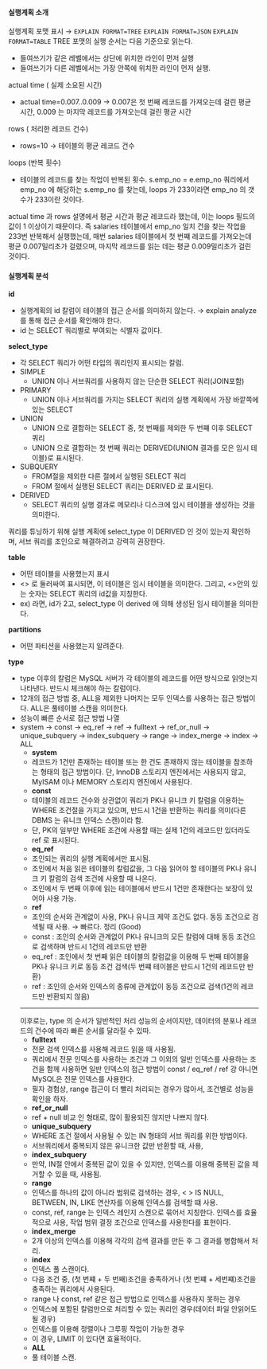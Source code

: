 #### 실행계획 소개
실행계획 포맷 표시 → `EXPLAIN FORMAT=TREE` `EXPLAIN FORMAT=JSON`  `EXPLAIN FORMAT=TABLE`
TREE 포맷의 실행 순서는 다음 기준으로 읽는다.
- 들여쓰기가 같은 레벨에서는 상단에 위치한 라인이 먼저 실행
- 들여쓰기가 다른 레벨에서는 가장 안쪽에 위치한 라인이 먼저 실행.

actual time ( 실제 소요된 시간)
- actual time=0.007..0.009 → 0.007은 첫 번째 레코드를 가져오는데 걸린 평균 시간, 0.009 는 마지막 레코드를 가져오는데 걸린 평균 시간

rows ( 처리한 레코드 건수)
- rows=10 → 테이블의 평균 레코드 건수

loops (반복 횟수)
- 테이블의 레코드를 찾는 작업이 반복된 횟수. s.emp_no = e.emp_no 쿼리에서 emp_no 에 해당하는 s.emp_no 를 찾는데, loops 가 233이라면 emp_no 의 갯수가 233이란 것이다.

actual time 과 rows 설명에서 평균 시간과 평균 레코드라 했는데, 이는 loops 필드의 값이 1 이상이기 때문이다. 즉 salaries 테이블에서 emp_no 일치 건을 찾는 작업을 233번 반복해서 실행했는데, 매번 salaries 테이블에서 첫 번쨰 레코드를 가져오는데 평균 0.007밀리초가 걸렸으며, 마지막 레코드를 읽는 데는 평균 0.009밀리초가 걸린 것이다.

#### 실행계획 분석
**id**
- 실행계획의 id 칼럼이 테이블의 접근 순서를 의미하지 않는다. → explain analyze 를 통해 접근 순서를 확인해야 한다.
- id 는 SELECT 쿼리별로 부여되는 식별자 값이다.

**select_type**
- 각 SELECT 쿼리가 어떤 타입의 쿼리인지 표시되는 칼럼.
- SIMPLE
    - UNION 이나 서브쿼리를 사용하지 않는 단순한 SELECT 쿼리(JOIN포함)
- PRIMARY
    - UNION 이나 서브쿼리를 가지는 SELECT 쿼리의 실행 계획에서 가장 바깥쪽에 있는 SELECT
- UNION
    - UNION 으로 결합하는 SELECT 중, 첫 번째를 제외한 두 번쨰 이후 SELECT 쿼리
    - UNION 으로 결합하는 첫 번째 쿼리는 DERIVED(UNION 결과를 모은 임시 테이블)로 표시된다.
- SUBQUERY
    - FROM절을 제외한 다른 절에서 실행된 SELECT 쿼리
    - FROM 절에서 실행된 SELECT 쿼리는 DERIVED 로 표시된다.
- DERIVED
    - SELECT 쿼리의 실행 결과로 메모리나 디스크에 임시 테이블을 생성하는 것을 의미한다.

쿼리를 튜닝하기 위해 실행 계획에 select_type 이 DERIVED 인 것이 있는지 확인하며, 서브 쿼리를 조인으로 해결하려고 강력히 권장한다.

**table**
- 어떤 테이블을 사용했는지 표시
- <> 로 둘러싸여 표시되면, 이 테이블은 임시 테이블을 의미한다. 그리고, <>안의 있는 숫자는 SELECT 쿼리의 id값을 지칭한다.
- ex) <derived2> 라면, id가 2고, select_type 이 derived 에 의해 생성된 임시 테이블을 의미한다.

**partitions**
- 어떤 파티션을 사용했는지 알려준다.

**type**
- type 이후의 칼럼은 MySQL 서버가 각 테이블의 레코드를 어떤 방식으로 읽엇는지 나타낸다. 반드시 체크해야 하는 칼럼이다.
- 12개의 접근 방법 중, ALL을 제외한 나머지는 모두 인덱스를 사용하는 접근 방법이다. ALL은 풀테이블 스캔을 의미한다.
- 성능이 빠른 순서로 접근 방법 나열
- system → const → eq_ref → ref → fulltext → ref_or_null → unique_subquery → index_subquery → range → index_merge → index → ALL
  - **system**
  - 레코드가 1건만 존재하는 테이블 또는 한 건도 존재하지 않는 테이블을 참조하는 형태의 접근 방법이다. 단, InnoDB 스토리지 엔진에서는 사용되지 않고, MyISAM 이나 MEMORY 스토리지 엔진에서 사용된다.
  - **const**
  - 테이블의 레코드 건수와 상관없이 쿼리가 PK나 유니크 키 칼럼을 이용하는 WHERE 조건절을 가지고 있으며, 반드시 1건을 반환하는 쿼리를 의미(다른 DBMS 는 유니크 인덱스 스캔)이라 함.
  - 단, PK의 일부만 WHERE 조건에 사용할 때는 실제 1건의 레코드만 있더라도 ref 로 표시된다.
  - **eq_ref**
  - 조인되는 쿼리의 실행 계획에서만 표시됨.
  - 조인에서 처음 읽은 테이블의 칼럼값을, 그 다음 읽어야 할 테이블의 PK나 유니크 키 칼럼의 검색 조건에 사용할 때 나온다.
  - 조인에서 두 번째 이후에 읽는 테이블에서 반드시 1건만 존재한다는 보장이 있어야 사용 가능.
  - **ref**
  - 조인의 순서와 관계없이 사용, PK나 유니크 제약 조건도 없다. 동등 조건으로 검색될 때 사용. → 빠르다.
  정리 (Good)
  - const : 조인의 순서와 관계없이 PK나 유니크의 모든 칼럼에 대해 동등 조건으로 검색하며 반드시 1건의 레코드만 반환
  - eq_ref : 조인에서 첫 번째 읽은 테이블의 칼럼값을 이용해 두 번째 테이블을 PK나 유니크 키로 동등 조건 검색(두 번쨰 테이블은 반드시 1건의 레코드만 반환)
  - ref : 조인의 순서와 인덱스의 종류에 관계없이 동등 조건으로 검색(1건의 레코드만 반환되지 않음)
  ---
  이후로는, type 의 순서가 일반적인 처리 성능의 순서이지만, 데이터의 분포나 레코드의 건수에 따라 빠른 순서를 달라질 수 있따.
  - **fulltext**
  - 전문 검색 인덱스를 사용해 레코드 읽을 때 사용됨.
  - 쿼리에서 전문 인덱스를 사용하는 조건과 그 이외의 일반 인덱스를 사용하는 조건을 함께 사용하면 일반 인덱스의 접근 방법이 const / eq_ref / ref 강 아니면 MySQL은 전문 인덱스를 사용한다.
  - 필자 경험상, range 접근이 더 빨리 처리되는 경우가 많아서, 조건별로 성능을 확인을 하자.
  - **ref_or_null**
  - ref + null 비교 인 형태로, 많이 활용되진 않지만 나쁘지 않다.
  - **unique_subquery**
  - WHERE 조건 절에서 사용될 수 있는 IN 형태의 서브 쿼리를 위한 방법이다.
  - 서브쿼리에서 중복되지 않은 유니크한 값만 반환할 때, 사용,
  - **index_subquery**
  - 만약, IN절 안에서 중복된 값이 있을 수 있지만, 인덱스를 이용해 중복된 값을 제거할 수 있을 때, 사용됨.
  - **range**
  - 인덱스를 하나의 값이 아니라 범위로 검색하는 경우, < > IS NULL, BETWEEN, IN, LIKE 연산자를 이용해 인덱스를 검색할 떄 사용.
  - const, ref, range 는 인덱스 레인지 스캔으로 묶어서 지칭한다. 인덱스를 효율적으로 사용, 작업 범위 결정 조건으로 인덱스를 사용한다를 표현이다.
  - **index_merge**
  - 2개 이상의 인덱스를 이용해 각각의 검색 결과를 만든 후 그 결과를 병합해서 처리.
  - **index**
  - 인덱스 풀 스캔이다.
  - 다음 조건 중, (첫 번쨰 + 두 번째)조건을 충족하거나 (첫 번쨰 + 세번쨰)조건을 충족하는 쿼리에서 사용된다.
  - range 나 const, ref 같은 접근 방법으로 인덱스를 사용하지 못하는 경우
  - 인덱스에 포함된 칼럼만으로 처리할 수 있는 쿼리인 경우(데이터 파일 안읽어도 될 경우)
  - 인덱스를 이용해 정렬이나 그루핑 작업이 가능한 경우
  - 이 경우, LIMIT 이 있다면 효율적이다.
  - **ALL**
  - 풀 테이블 스캔.
